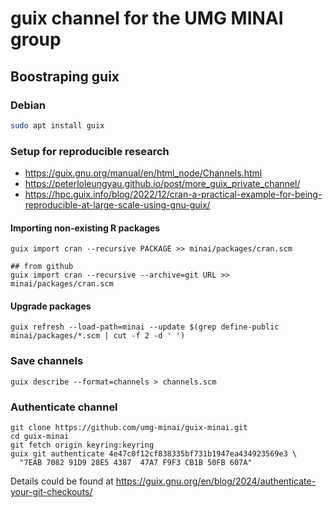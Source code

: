 # guix channel for the UMG MINAI group

## Boostraping guix

### Debian

```bash
sudo apt install guix
```

### Setup for reproducible research

- https://guix.gnu.org/manual/en/html_node/Channels.html
- https://peterloleungyau.github.io/post/more_guix_private_channel/
- https://hpc.guix.info/blog/2022/12/cran-a-practical-example-for-being-reproducible-at-large-scale-using-gnu-guix/

#### Importing non-existing R packages

```
guix import cran --recursive PACKAGE >> minai/packages/cran.scm

## from github
guix import cran --recursive --archive=git URL >> minai/packages/cran.scm
```

#### Upgrade packages

```
guix refresh --load-path=minai --update $(grep define-public minai/packages/*.scm | cut -f 2 -d ' ')
```

### Save channels

```
guix describe --format=channels > channels.scm
```

### Authenticate channel

```
git clone https://github.com/umg-minai/guix-minai.git
cd guix-minai
git fetch origin keyring:keyring
guix git authenticate 4e47c0f12cf838335bf731b1947ea434923569e3 \
  "7EAB 7082 91D9 28E5 4387  47A7 F9F3 CB1B 50FB 607A"
```

Details could be found at https://guix.gnu.org/en/blog/2024/authenticate-your-git-checkouts/
